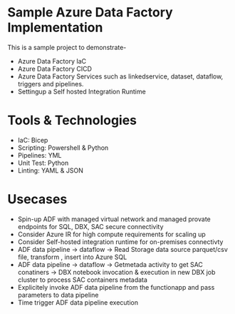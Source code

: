 # Sample Azure Data Factory Implementation
This is a sample project to demonstrate-
- Azure Data Factory IaC
- Azure Data Factory CICD
- Azure Data Factory Services such as linkedservice, dataset, dataflow, triggers and pipelines.
- Settingup a Self hosted Integration Runtime

# Tools & Technologies
- IaC: Bicep
- Scripting: Powershell & Python
- Pipelines: YML
- Unit Test: Python
- Linting: YAML & JSON

# Usecases
- Spin-up ADF with managed virtual network and managed provate endpoints for SQL, DBX, SAC secure connectivity
- Consider Azure IR for high compute requirements for scaling up
- Consider Self-hosted integration runtime for on-premises connectivty
- ADF data pipeline -> dataflow -> Read Storage data source parquet/csv file, transform , insert into Azure SQL
- ADF data pipeline -> dataflow -> Getmetada activity to get SAC conatiners -> DBX notebook invocation & execution in new DBX job cluster to process SAC containers metadata
- Explicitely invoke ADF data pipeline from the functionapp and pass parameters to data pipeline
- Time trigger ADF data pipeline execution

